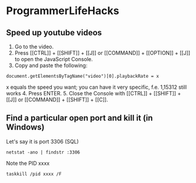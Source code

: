 # ProgrammerLifeHacks

## Speed up youtube videos

1. Go to the video.
2. Press [[CTRL]] + [[SHIFT]] + [[J]] or [[COMMAND]] + [[OPTION]] + [[J]] to open the JavaScript Console.
3. Copy and paste the following:
```
document.getElementsByTagName("video")[0].playbackRate = x
```
x equals the speed you want; you can have it very specific, f.e. 1,15312 still works
4. Press ENTER.
5. Close the Console with [[CTRL]] + [[SHIFT]] + [[J]] or [[COMMAND]] + [[SHIFT]] + [[C]].

## Find a particular open port and kill it (in Windows)

Let's say it is port 3306 (SQL)
```
netstat -ano | findstr :3306
```
Note the PID xxxx
```
taskkill /pid xxxx /F
```

